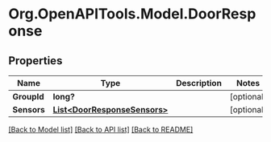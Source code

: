 # Org.OpenAPITools.Model.DoorResponse
## Properties

Name | Type | Description | Notes
------------ | ------------- | ------------- | -------------
**GroupId** | **long?** |  | [optional] 
**Sensors** | [**List&lt;DoorResponseSensors&gt;**](DoorResponseSensors.md) |  | [optional] 

[[Back to Model list]](../README.md#documentation-for-models) [[Back to API list]](../README.md#documentation-for-api-endpoints) [[Back to README]](../README.md)


